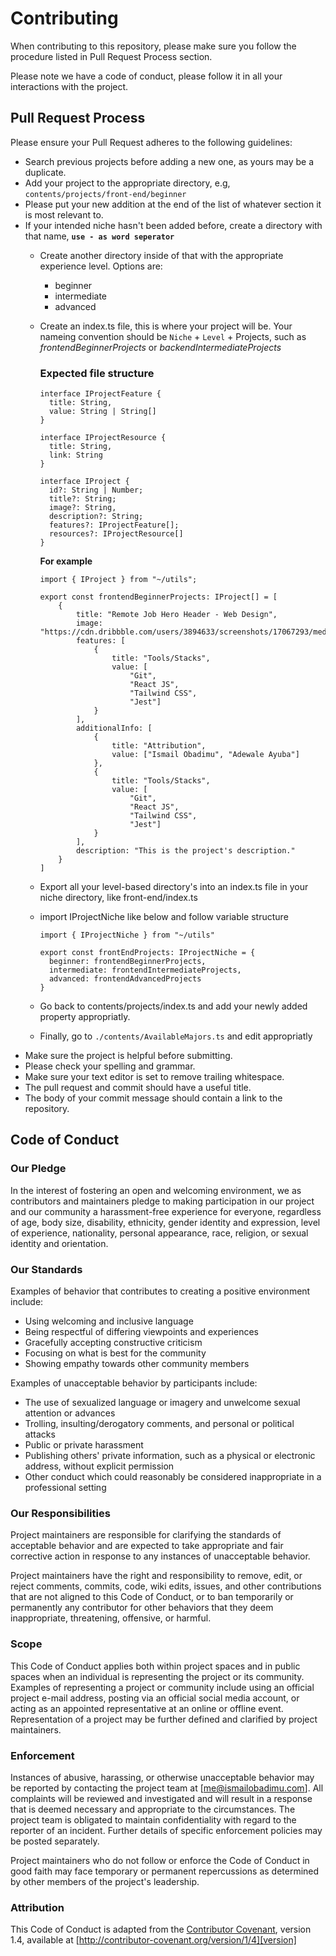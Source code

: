 # Contributing

When contributing to this repository, please make sure you follow the procedure listed in Pull Request Process section.

Please note we have a code of conduct, please follow it in all your interactions with the project.

## Pull Request Process

Please ensure your Pull Request adheres to the following guidelines:

- Search previous projects before adding a new one, as yours may be a duplicate.
- Add your project to the appropriate directory, e.g, `contents/projects/front-end/beginner`
- Please put your new addition at the end of the list of whatever section it is most relevant to. 
- If your intended niche hasn't been added before, create a directory with that name, **`use - as word seperator`**
  - Create another directory inside of that with the appropriate experience level. Options are:
    - beginner
    - intermediate
    - advanced
  - Create an index.ts file, this is where your project will be. Your nameing convention should be `Niche` + `Level` + Projects, such as *frontendBeginnerProjects* or *backendIntermediateProjects*

      ### **Expected file structure** 
      ```
      interface IProjectFeature {
        title: String,
        value: String | String[]
      }

      interface IProjectResource {
        title: String,
        link: String
      }

      interface IProject {
        id?: String | Number;
        title?: String;
        image?: String,
        description?: String;
        features?: IProjectFeature[];
        resources?: IProjectResource[]
      }
      ```

    **For example**

      ```
      import { IProject } from "~/utils";

      export const frontendBeginnerProjects: IProject[] = [
          {
              title: "Remote Job Hero Header - Web Design",
              image: "https://cdn.dribbble.com/users/3894633/screenshots/17067293/media/c6925eaba9d7fc55896b37677d5aad8b.png",
              features: [
                  {
                      title: "Tools/Stacks",
                      value: [
                          "Git",
                          "React JS",
                          "Tailwind CSS",
                          "Jest"]
                  }
              ],
              additionalInfo: [
                  {
                      title: "Attribution",
                      value: ["Ismail Obadimu", "Adewale Ayuba"]
                  },
                  {
                      title: "Tools/Stacks",
                      value: [
                          "Git",
                          "React JS",
                          "Tailwind CSS",
                          "Jest"]
                  }
              ],
              description: "This is the project's description."
          }
      ]
      ```
  - Export all your level-based directory's into an index.ts file in your niche directory, like front-end/index.ts
  - import IProjectNiche like below and follow variable structure
    ```
    import { IProjectNiche } from "~/utils"

    export const frontEndProjects: IProjectNiche = {
      beginner: frontendBeginnerProjects,
      intermediate: frontendIntermediateProjects,
      advanced: frontendAdvancedProjects
    }
    ```
  - Go back to contents/projects/index.ts and add your newly added property appropriatly.
  - Finally, go to `./contents/AvailableMajors.ts` and edit appropriatly
- Make sure the project is helpful before submitting. 
- Please check your spelling and grammar.
- Make sure your text editor is set to remove trailing whitespace.
- The pull request and commit should have a useful title.
- The body of your commit message should contain a link to the repository.

## Code of Conduct

### Our Pledge

In the interest of fostering an open and welcoming environment, we as
contributors and maintainers pledge to making participation in our project and
our community a harassment-free experience for everyone, regardless of age, body
size, disability, ethnicity, gender identity and expression, level of experience,
nationality, personal appearance, race, religion, or sexual identity and
orientation.

### Our Standards

Examples of behavior that contributes to creating a positive environment
include:

* Using welcoming and inclusive language
* Being respectful of differing viewpoints and experiences
* Gracefully accepting constructive criticism
* Focusing on what is best for the community
* Showing empathy towards other community members

Examples of unacceptable behavior by participants include:

* The use of sexualized language or imagery and unwelcome sexual attention or
advances
* Trolling, insulting/derogatory comments, and personal or political attacks
* Public or private harassment
* Publishing others' private information, such as a physical or electronic
  address, without explicit permission
* Other conduct which could reasonably be considered inappropriate in a
  professional setting

### Our Responsibilities

Project maintainers are responsible for clarifying the standards of acceptable
behavior and are expected to take appropriate and fair corrective action in
response to any instances of unacceptable behavior.

Project maintainers have the right and responsibility to remove, edit, or
reject comments, commits, code, wiki edits, issues, and other contributions
that are not aligned to this Code of Conduct, or to ban temporarily or
permanently any contributor for other behaviors that they deem inappropriate,
threatening, offensive, or harmful.

### Scope

This Code of Conduct applies both within project spaces and in public spaces
when an individual is representing the project or its community. Examples of
representing a project or community include using an official project e-mail
address, posting via an official social media account, or acting as an appointed
representative at an online or offline event. Representation of a project may be
further defined and clarified by project maintainers.

### Enforcement

Instances of abusive, harassing, or otherwise unacceptable behavior may be
reported by contacting the project team at [me@ismailobadimu.com]. All
complaints will be reviewed and investigated and will result in a response that
is deemed necessary and appropriate to the circumstances. The project team is
obligated to maintain confidentiality with regard to the reporter of an incident.
Further details of specific enforcement policies may be posted separately.

Project maintainers who do not follow or enforce the Code of Conduct in good
faith may face temporary or permanent repercussions as determined by other
members of the project's leadership.

### Attribution

This Code of Conduct is adapted from the [Contributor Covenant][homepage], version 1.4,
available at [http://contributor-covenant.org/version/1/4][version]

[homepage]: http://contributor-covenant.org
[version]: http://contributor-covenant.org/version/1/4/
